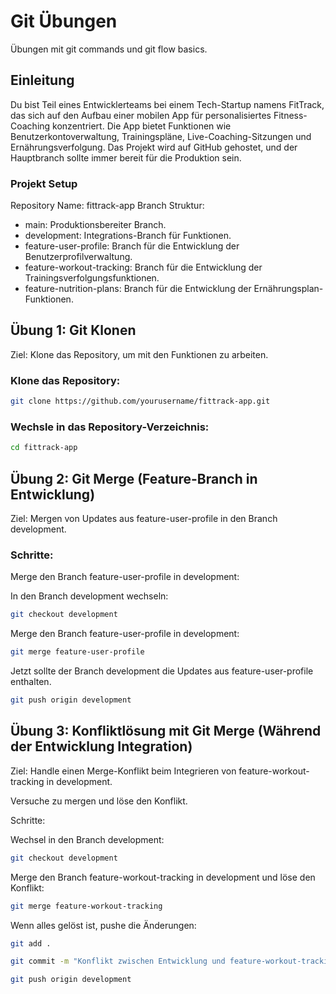 # Git Übungen

Übungen mit git commands und git flow basics.

## Einleitung

Du bist Teil eines Entwicklerteams bei einem Tech-Startup namens FitTrack, das sich auf den Aufbau einer mobilen App für personalisiertes Fitness-Coaching konzentriert. Die App bietet Funktionen wie Benutzerkontoverwaltung, Trainingspläne, Live-Coaching-Sitzungen und Ernährungsverfolgung. Das Projekt wird auf GitHub gehostet, und der Hauptbranch sollte immer bereit für die Produktion sein.

### Projekt Setup

Repository Name: fittrack-app
Branch Struktur:

- main: Produktionsbereiter Branch.
- development: Integrations-Branch für Funktionen.
- feature-user-profile: Branch für die Entwicklung der Benutzerprofilverwaltung.
- feature-workout-tracking: Branch für die Entwicklung der Trainingsverfolgungsfunktionen.
- feature-nutrition-plans: Branch für die Entwicklung der Ernährungsplan-Funktionen.

## Übung 1: Git Klonen

Ziel: Klone das Repository, um mit den Funktionen zu arbeiten.

### Klone das Repository:

```bash
git clone https://github.com/yourusername/fittrack-app.git
```

### Wechsle in das Repository-Verzeichnis:

```bash
cd fittrack-app
```

## Übung 2: Git Merge (Feature-Branch in Entwicklung)

Ziel: Mergen von Updates aus feature-user-profile in den Branch development.

### Schritte:

Merge den Branch feature-user-profile in development:

In den Branch development wechseln:

```bash
git checkout development
```

Merge den Branch feature-user-profile in development:

```bash
git merge feature-user-profile
```

Jetzt sollte der Branch development die Updates aus feature-user-profile enthalten.

```bash
git push origin development
```

## Übung 3: Konfliktlösung mit Git Merge (Während der Entwicklung Integration)

Ziel: Handle einen Merge-Konflikt beim Integrieren von feature-workout-tracking in development.

Versuche zu mergen und löse den Konflikt.

Schritte:

Wechsel in den Branch development:

```bash
git checkout development
```

Merge den Branch feature-workout-tracking in development und löse den Konflikt:

```bash
git merge feature-workout-tracking
```

Wenn alles gelöst ist, pushe die Änderungen:

```bash
git add .
```

```bash
git commit -m "Konflikt zwischen Entwicklung und feature-workout-tracking gelöst"
```

```bash
git push origin development
```
